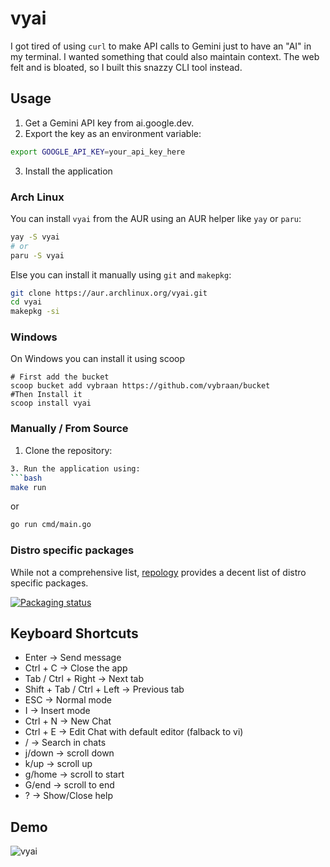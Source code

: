 # vyai
I got tired of using `curl` to make API calls to Gemini just to have an "AI" in my terminal. I wanted something that could also maintain context. The web felt and is bloated, so I built this snazzy CLI tool instead.

## Usage

1. Get a Gemini API key from ai.google.dev.
2. Export the key as an environment variable:
```bash
export GOOGLE_API_KEY=your_api_key_here
```
3. Install the application
### Arch Linux
You can install `vyai` from the AUR using an AUR helper like `yay` or `paru`:
```bash
yay -S vyai
# or
paru -S vyai
```
Else you can install it manually using `git` and `makepkg`:
```bash
git clone https://aur.archlinux.org/vyai.git 
cd vyai
makepkg -si
```
### Windows
On Windows you can install it using scoop
```pwsh
# First add the bucket 
scoop bucket add vybraan https://github.com/vybraan/bucket
#Then Install it
scoop install vyai
```

### Manually / From Source
1. Clone the repository:
```bash
3. Run the application using:
```bash
make run
```
or
```bash
go run cmd/main.go
```

### Distro specific packages

While not a comprehensive list, [repology](https://repology.org/project/vyai/versions) provides a decent list of distro
specific packages.

[![Packaging status](https://repology.org/badge/vertical-allrepos/vyai.svg)](https://repology.org/project/vyai/versions)


## Keyboard Shortcuts
- Enter → Send message
- Ctrl + C → Close the app
- Tab / Ctrl + Right → Next tab
- Shift + Tab / Ctrl + Left → Previous tab
- ESC → Normal mode
- I → Insert mode
- Ctrl + N → New Chat
- Ctrl + E → Edit Chat with default editor (falback to vi)
- / → Search in chats
- j/down → scroll down
- k/up → scroll up
- g/home → scroll to start
- G/end → scroll to end
- ? → Show/Close help
## Demo
![vyai](https://raw.githubusercontent.com/vybraan/vyai/refs/heads/master/assets/vyai-demo.gif)
